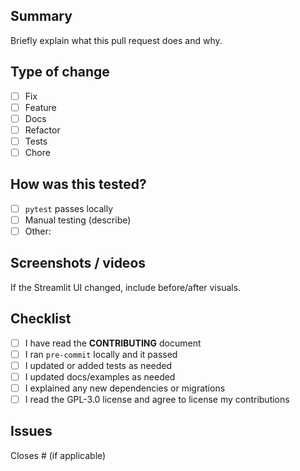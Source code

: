 ## Summary
Briefly explain what this pull request does and why.

## Type of change
- [ ] Fix
- [ ] Feature
- [ ] Docs
- [ ] Refactor
- [ ] Tests
- [ ] Chore

## How was this tested?
- [ ] `pytest` passes locally
- [ ] Manual testing (describe)
- [ ] Other:

## Screenshots / videos
If the Streamlit UI changed, include before/after visuals.

## Checklist
- [ ] I have read the **CONTRIBUTING** document
- [ ] I ran `pre-commit` locally and it passed
- [ ] I updated or added tests as needed
- [ ] I updated docs/examples as needed
- [ ] I explained any new dependencies or migrations
- [ ] I read the GPL-3.0 license and agree to license my contributions

## Issues
Closes #<id> (if applicable)
